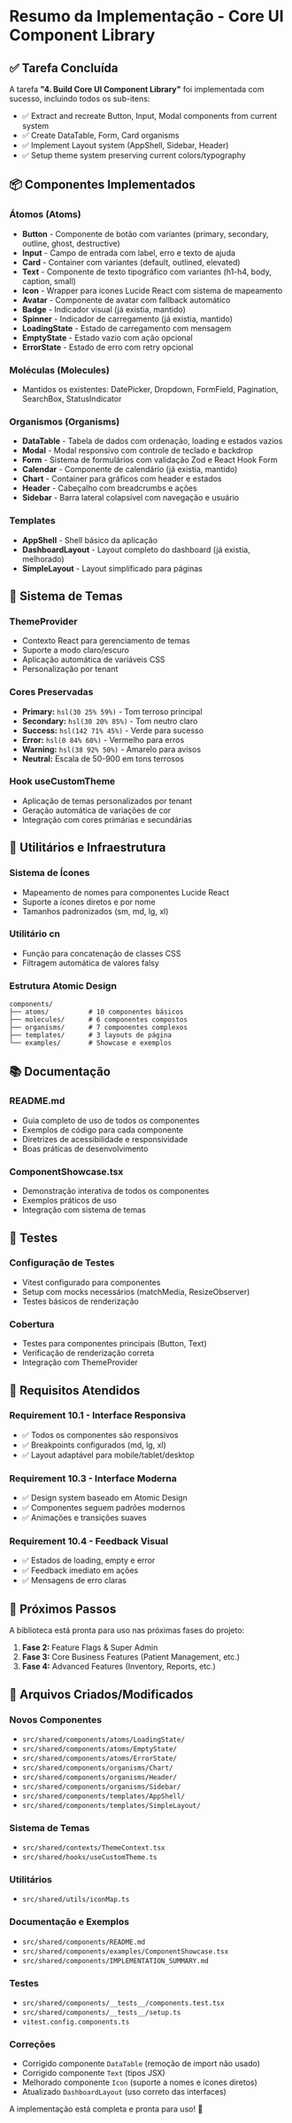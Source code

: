 # Resumo da Implementação - Core UI Component Library

## ✅ Tarefa Concluída

A tarefa **"4. Build Core UI Component Library"** foi implementada com sucesso, incluindo todos os sub-itens:

- ✅ Extract and recreate Button, Input, Modal components from current system
- ✅ Create DataTable, Form, Card organisms  
- ✅ Implement Layout system (AppShell, Sidebar, Header)
- ✅ Setup theme system preserving current colors/typography

## 📦 Componentes Implementados

### Átomos (Atoms)
- **Button** - Componente de botão com variantes (primary, secondary, outline, ghost, destructive)
- **Input** - Campo de entrada com label, erro e texto de ajuda
- **Card** - Container com variantes (default, outlined, elevated)
- **Text** - Componente de texto tipográfico com variantes (h1-h4, body, caption, small)
- **Icon** - Wrapper para ícones Lucide React com sistema de mapeamento
- **Avatar** - Componente de avatar com fallback automático
- **Badge** - Indicador visual (já existia, mantido)
- **Spinner** - Indicador de carregamento (já existia, mantido)
- **LoadingState** - Estado de carregamento com mensagem
- **EmptyState** - Estado vazio com ação opcional
- **ErrorState** - Estado de erro com retry opcional

### Moléculas (Molecules)
- Mantidos os existentes: DatePicker, Dropdown, FormField, Pagination, SearchBox, StatusIndicator

### Organismos (Organisms)
- **DataTable** - Tabela de dados com ordenação, loading e estados vazios
- **Modal** - Modal responsivo com controle de teclado e backdrop
- **Form** - Sistema de formulários com validação Zod e React Hook Form
- **Calendar** - Componente de calendário (já existia, mantido)
- **Chart** - Container para gráficos com header e estados
- **Header** - Cabeçalho com breadcrumbs e ações
- **Sidebar** - Barra lateral colapsível com navegação e usuário

### Templates
- **AppShell** - Shell básico da aplicação
- **DashboardLayout** - Layout completo do dashboard (já existia, melhorado)
- **SimpleLayout** - Layout simplificado para páginas

## 🎨 Sistema de Temas

### ThemeProvider
- Contexto React para gerenciamento de temas
- Suporte a modo claro/escuro
- Aplicação automática de variáveis CSS
- Personalização por tenant

### Cores Preservadas
- **Primary:** `hsl(30 25% 59%)` - Tom terroso principal
- **Secondary:** `hsl(30 20% 85%)` - Tom neutro claro  
- **Success:** `hsl(142 71% 45%)` - Verde para sucesso
- **Error:** `hsl(0 84% 60%)` - Vermelho para erros
- **Warning:** `hsl(38 92% 50%)` - Amarelo para avisos
- **Neutral:** Escala de 50-900 em tons terrosos

### Hook useCustomTheme
- Aplicação de temas personalizados por tenant
- Geração automática de variações de cor
- Integração com cores primárias e secundárias

## 🔧 Utilitários e Infraestrutura

### Sistema de Ícones
- Mapeamento de nomes para componentes Lucide React
- Suporte a ícones diretos e por nome
- Tamanhos padronizados (sm, md, lg, xl)

### Utilitário cn
- Função para concatenação de classes CSS
- Filtragem automática de valores falsy

### Estrutura Atomic Design
```
components/
├── atoms/          # 10 componentes básicos
├── molecules/      # 6 componentes compostos  
├── organisms/      # 7 componentes complexos
├── templates/      # 3 layouts de página
└── examples/       # Showcase e exemplos
```

## 📚 Documentação

### README.md
- Guia completo de uso de todos os componentes
- Exemplos de código para cada componente
- Diretrizes de acessibilidade e responsividade
- Boas práticas de desenvolvimento

### ComponentShowcase.tsx
- Demonstração interativa de todos os componentes
- Exemplos práticos de uso
- Integração com sistema de temas

## 🧪 Testes

### Configuração de Testes
- Vitest configurado para componentes
- Setup com mocks necessários (matchMedia, ResizeObserver)
- Testes básicos de renderização

### Cobertura
- Testes para componentes principais (Button, Text)
- Verificação de renderização correta
- Integração com ThemeProvider

## 🎯 Requisitos Atendidos

### Requirement 10.1 - Interface Responsiva
- ✅ Todos os componentes são responsivos
- ✅ Breakpoints configurados (md, lg, xl)
- ✅ Layout adaptável para mobile/tablet/desktop

### Requirement 10.3 - Interface Moderna
- ✅ Design system baseado em Atomic Design
- ✅ Componentes seguem padrões modernos
- ✅ Animações e transições suaves

### Requirement 10.4 - Feedback Visual
- ✅ Estados de loading, empty e error
- ✅ Feedback imediato em ações
- ✅ Mensagens de erro claras

## 🚀 Próximos Passos

A biblioteca está pronta para uso nas próximas fases do projeto:

1. **Fase 2:** Feature Flags & Super Admin
2. **Fase 3:** Core Business Features (Patient Management, etc.)
3. **Fase 4:** Advanced Features (Inventory, Reports, etc.)

## 📁 Arquivos Criados/Modificados

### Novos Componentes
- `src/shared/components/atoms/LoadingState/`
- `src/shared/components/atoms/EmptyState/`
- `src/shared/components/atoms/ErrorState/`
- `src/shared/components/organisms/Chart/`
- `src/shared/components/organisms/Header/`
- `src/shared/components/organisms/Sidebar/`
- `src/shared/components/templates/AppShell/`
- `src/shared/components/templates/SimpleLayout/`

### Sistema de Temas
- `src/shared/contexts/ThemeContext.tsx`
- `src/shared/hooks/useCustomTheme.ts`

### Utilitários
- `src/shared/utils/iconMap.ts`

### Documentação e Exemplos
- `src/shared/components/README.md`
- `src/shared/components/examples/ComponentShowcase.tsx`
- `src/shared/components/IMPLEMENTATION_SUMMARY.md`

### Testes
- `src/shared/components/__tests__/components.test.tsx`
- `src/shared/components/__tests__/setup.ts`
- `vitest.config.components.ts`

### Correções
- Corrigido componente `DataTable` (remoção de import não usado)
- Corrigido componente `Text` (tipos JSX)
- Melhorado componente `Icon` (suporte a nomes e ícones diretos)
- Atualizado `DashboardLayout` (uso correto das interfaces)

A implementação está completa e pronta para uso! 🎉